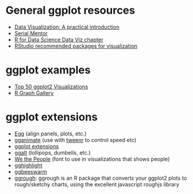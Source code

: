 # General ggplot resources

* [Data Visualization: A practical introduction](http://vissoc.co/)
* [Serial Mentor](http://serialmentor.com/dataviz/)
* [R for Data Science Data Viz chapter](http://r4ds.had.co.nz/data-visualisation.html)
* [RStudio recommended packages for visualization](https://github.com/rstudio/RStartHere#visualize)

# ggplot examples

*   [Top 50 ggplot2 Visualizations](http://r-statistics.co/Top50-Ggplot2-Visualizations-MasterList-R-Code.html)
*   [R Graph Gallery](https://www.r-graph-gallery.com/)

# ggplot extensions

*   [Egg](https://cran.rstudio.com/web/packages/egg/) (align panels, plots, etc.)
*   [gganimate](https://github.com/dgrtwo/gganimate) (use with [tweenr](https://github.com/thomasp85/tweenr) to control speed etc)
*   [ggplot extensions](http://www.ggplot2-exts.org/gallery/)
*   [ggalt](https://github.com/hrbrmstr/ggalt) (lollipops, dumbells, etc.)
*   [We the People](https://github.com/propublica/weepeople) (font to use in visualizations that shows people)
*   [gghighlight](https://github.com/yutannihilation/gghighlight)
* [ggbeeswarm](https://github.com/eclarke/ggbeeswarm)
* [ggrough](https://xvrdm.github.io/ggrough/): ggrough is an R package that converts your ggplot2 plots to rough/sketchy charts, using the excellent javascript roughjs library
